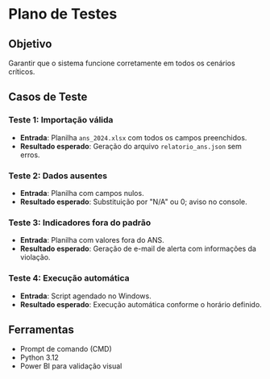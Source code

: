 # Plano de Testes

## Objetivo
Garantir que o sistema funcione corretamente em todos os cenários críticos.

## Casos de Teste

### Teste 1: Importação válida
- **Entrada**: Planilha `ans_2024.xlsx` com todos os campos preenchidos.
- **Resultado esperado**: Geração do arquivo `relatorio_ans.json` sem erros.

### Teste 2: Dados ausentes
- **Entrada**: Planilha com campos nulos.
- **Resultado esperado**: Substituição por "N/A" ou 0; aviso no console.

### Teste 3: Indicadores fora do padrão
- **Entrada**: Planilha com valores fora do ANS.
- **Resultado esperado**: Geração de e-mail de alerta com informações da violação.

### Teste 4: Execução automática
- **Entrada**: Script agendado no Windows.
- **Resultado esperado**: Execução automática conforme o horário definido.

## Ferramentas
- Prompt de comando (CMD)
- Python 3.12
- Power BI para validação visual